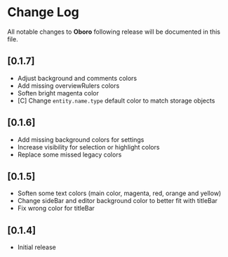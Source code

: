 # Change Log

All notable changes to **Oboro** following release will be documented in this file.

## [0.1.7]

- Adjust background and comments colors
- Add missing overviewRulers colors
- Soften bright magenta color
- [C] Change `entity.name.type` default color to match storage objects

## [0.1.6]

- Add missing background colors for settings
- Increase visibility for selection or highlight colors
- Replace some missed legacy colors

## [0.1.5]

- Soften some text colors (main color, magenta, red, orange and yellow)
- Change sideBar and editor background color to better fit with titleBar
- Fix wrong color for titleBar

## [0.1.4]

- Initial release
